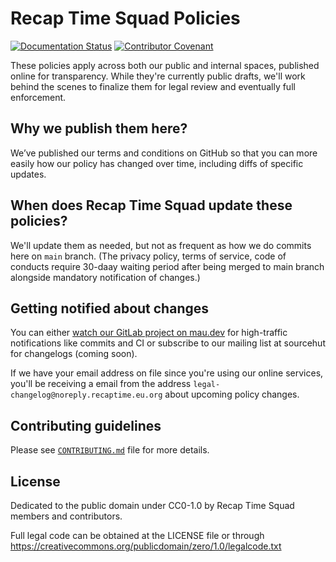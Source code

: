 # Recap Time Squad Policies

[![Documentation Status](https://readthedocs.org/projects/recaptimedev-legal-policies/badge/?version=latest)](https://policies.recaptime.eu.org/?badge=latest&style=flat-square)
[![Contributor Covenant](https://img.shields.io/badge/Contributor%20Covenant-2.1-4baaaa.svg?style=flat-square)](./docs/code-of-conduct/index.md)

These policies apply across both our public and internal spaces, published online
for transparency. While they're currently public drafts, we'll work behind the scenes
to finalize them for legal review and eventually full enforcement.

## Why we publish them here?

We’ve published our terms and conditions on GitHub so that you can more easily how our policy has
changed over time, including diffs of specific updates.

## When does Recap Time Squad update these policies?

We'll update them as needed, but not as frequent as how we do commits here on `main` branch.
(The privacy policy, terms of service, code of conducts require 30-daay waiting period after
being merged to main branch alongside mandatory notification of changes.)

## Getting notified about changes

You can either [watch our GitLab project on mau.dev][notifications-project-lab] for high-traffic
notifications like commits and CI or subscribe to our mailing list at sourcehut for changelogs
(coming soon).

[notifications-project-lab]: https://docs.gitlab.com/ee/user/profile/notifications.html#notification-levels

If we have your email address on file since you're using our online services, you'll be receiving a email
from the address `legal-changelog@noreply.recaptime.eu.org` about upcoming policy changes.

## Contributing guidelines

Please see [`CONTRIBUTING.md`](./CONTRIBUTING.md) file for more details.

## License

Dedicated to the public domain under CC0-1.0 by Recap Time Squad members and contributors.

Full legal code can be obtained at the LICENSE file or through
<https://creativecommons.org/publicdomain/zero/1.0/legalcode.txt>
